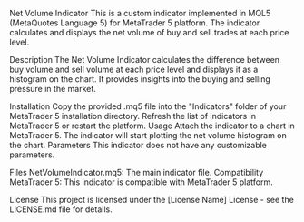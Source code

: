 Net Volume Indicator
This is a custom indicator implemented in MQL5 (MetaQuotes Language 5) for MetaTrader 5 platform. The indicator calculates and displays the net volume of buy and sell trades at each price level.

Description
The Net Volume Indicator calculates the difference between buy volume and sell volume at each price level and displays it as a histogram on the chart. It provides insights into the buying and selling pressure in the market.

Installation
Copy the provided .mq5 file into the "Indicators" folder of your MetaTrader 5 installation directory.
Refresh the list of indicators in MetaTrader 5 or restart the platform.
Usage
Attach the indicator to a chart in MetaTrader 5.
The indicator will start plotting the net volume histogram on the chart.
Parameters
This indicator does not have any customizable parameters.

Files
NetVolumeIndicator.mq5: The main indicator file.
Compatibility
MetaTrader 5: This indicator is compatible with MetaTrader 5 platform.

License
This project is licensed under the [License Name] License - see the LICENSE.md file for details.
